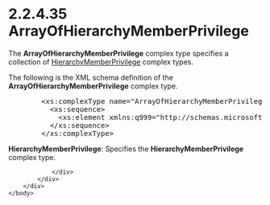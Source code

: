 <html dir="LTR" xmlns:mshelp="http://msdn.microsoft.com/mshelp" xmlns:ddue="http://ddue.schemas.microsoft.com/authoring/2003/5" xmlns:xlink="http://www.w3.org/1999/xlink" xmlns:tool="http://www.microsoft.com/tooltip">
    <head>
        <meta http-equiv="Content-Type" content="text/html; CHARSET=utf-8"></meta>
        <meta name="save" content="history"></meta>
        <title>2.2.4.35 ArrayOfHierarchyMemberPrivilege</title>
        <xml>
            <mshelp:toctitle title="2.2.4.35 ArrayOfHierarchyMemberPrivilege"></mshelp:toctitle>
            <mshelp:rltitle title="[MS-SSMDSWS-15]: ArrayOfHierarchyMemberPrivilege"></mshelp:rltitle>
            <mshelp:keyword index="A" term="5650daee-6c76-4184-a1e2-f71d2af1e08e"></mshelp:keyword>
            <mshelp:attr name="DCSext.ContentType" value="open specification"></mshelp:attr>
            <mshelp:attr name="AssetID" value="5650daee-6c76-4184-a1e2-f71d2af1e08e"></mshelp:attr>
            <mshelp:attr name="TopicType" value="kbRef"></mshelp:attr>
            <mshelp:attr name="DCSext.Title" value="[MS-SSMDSWS-15]: ArrayOfHierarchyMemberPrivilege" />
        </xml>
    </head>
    <body>
        <div id="header">
            <h1 class="heading">2.2.4.35 ArrayOfHierarchyMemberPrivilege</h1>
        </div>
        <div id="mainSection">
            <div id="mainBody">
                <div id="allHistory" class="saveHistory"></div>
                <div id="sectionSection0" class="section" name="collapseableSection">
                    

<p>The <b>ArrayOfHierarchyMemberPrivilege</b> complex type
specifies a collection of <a href="22d6a21c-407c-4929-9ca1-398c5fa61a37.md">HierarchyMemberPrivilege</a>
complex types.</p>

<p>The following is the XML schema definition of the <b>ArrayOfHierarchyMemberPrivilege</b>
complex type.</p>

<dl>
<dd>
<div><pre>   &lt;xs:complexType name=&quot;ArrayOfHierarchyMemberPrivilege&quot;&gt;
     &lt;xs:sequence&gt;
       &lt;xs:element xmlns:q999=&quot;http://schemas.microsoft.com/sqlserver/masterdataservices/2009/09&quot; minOccurs=&quot;0&quot; maxOccurs=&quot;unbounded&quot; name=&quot;HierarchyMemberPrivilege&quot; nillable=&quot;true&quot; type=&quot;q999:HierarchyMemberPrivilege&quot; xmlns:xs=&quot;http://www.w3.org/2001/XMLSchema&quot; /&gt;
     &lt;/xs:sequence&gt;
   &lt;/xs:complexType&gt;
</pre></div>
</dd></dl>

<p><b>HierarchyMemberPrivilege</b>: Specifies the <b>HierarchyMemberPrivilege</b>
complex type.</p>


                </div>
            </div>
        </div>
    </body>
</html>